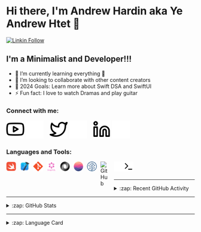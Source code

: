 # Hi there, I'm Andrew Hardin aka Ye Andrew Htet 👋

[![Linkin Follow](https://img.shields.io/badge/linkin%2Ffollow%2FcodeSTACKr%3Fcolor%3D1DA1F2%26logo%3Dtwitter%26style%3Dfor-the-badge)](https://www.linkedin.com/in/andrew-hardin-22420spo/)

## I'm a Minimalist and Developer!!!

- 🌱 I’m currently learning everything 🤣
- 👯 I’m looking to collaborate with other content creators
- 🥅 2024 Goals: Learn more about Swift DSA and SwiftUI
- ⚡ Fun fact: I love to watch Dramas and play guitar

### Connect with me:

[![website](./img/youtube-light.svg)](https://www.youtube.com/channel/UCD8jX_0EXxaM2bm6RG-qE0A#gh-light-mode-only)
[![website](./img/youtube-dark.svg)](https://www.youtube.com/channel/UCD8jX_0EXxaM2bm6RG-qE0A#gh-light-mode-only)
&nbsp;&nbsp;
[![website](./img/twitter-light.svg)](https://twitter.com/TheWhittier#gh-light-mode-only)
[![website](./img/twitter-dark.svg)](https://twitter.com/TheWhittier#gh-dark-mode-only)
&nbsp;&nbsp;
[![website](./img/linkedin-light.svg)](https://www.linkedin.com/in/andrew-hardin-22420spo/#gh-light-mode-only)
[![website](./img/linkedin-dark.svg)](https://www.linkedin.com/in/andrew-hardin-22420spo/#gh-dark-mode-only)
&nbsp;&nbsp;

### Languages and Tools:

<img align="left" alt="Swift Lang" width="26px" src="https://github.com/devicons/devicon/blob/v2.16.0/icons/swift/swift-original.svg" style="padding-right:10px;" />
<img align="left" alt="Xcode IDE" width="26px" src="https://github.com/devicons/devicon/blob/v2.16.0/icons/xcode/xcode-original.svg" style="padding-right:10px;" />
<img align="left" alt="Git" width="26px" src="https://github.com/devicons/devicon/blob/v2.16.0/icons/git/git-original.svg" style="padding-right:10px;" />
<img align="left" alt="GraphQL" width="26px" src="https://github.com/devicons/devicon/blob/v2.16.0/icons/graphql/graphql-plain-wordmark.svg" style="padding-right:10px;" />
<img align="left" alt="JSON" width="26px" src="https://github.com/devicons/devicon/blob/v2.16.0/icons/json/json-original.svg" style="padding-right:10px;" />
<img align="left" alt="Realm" width="26px" src="https://github.com/devicons/devicon/blob/v2.16.0/icons/realm/realm-original.svg" style="padding-right:10px;" />
<img align="left" alt="Source Tree" width="26px" src="https://github.com/devicons/devicon/blob/v2.16.0/icons/sourcetree/sourcetree-original.svg" style="padding-right:10px;" />
<img align="left" alt="GitHub" width="26px" src="https://user-images.githubusercontent.com/3369400/139447912-e0f43f33-6d9f-45f8-be46-2df5bbc91289.png" style="padding-right:10px;" />
<img align="left" alt="Terminal" width="26px" src="./img/terminal-dark.svg" />
<img align="left" alt="Terminal" width="26px" src="./img/terminal-light.svg" />

<br />
<br />

---

<details>
  <summary>:zap: Recent GitHub Activity</summary>
  
<!--START_SECTION:activity-->
1. 💪 Opened PR [#1](https://github.com/ahaywood/awesome-indie-tech-courses/pull/1) in [ahaywood/awesome-indie-tech-courses](https://github.com/ahaywood/awesome-indie-tech-courses)
2. 💪 Opened PR [#1261](https://github.com/syntaxfm/website/pull/1261) in [syntaxfm/website](https://github.com/syntaxfm/website)
3. 🗣 Commented on [#1235](https://github.com/shadcn-ui/ui/issues/1235#issuecomment-1679215686) in [shadcn-ui/ui](https://github.com/shadcn-ui/ui)
4. ❗ Opened issue [#1235](https://github.com/shadcn-ui/ui/issues/1235) in [shadcn-ui/ui](https://github.com/shadcn-ui/ui)
5. 🎉 Merged PR [#1](https://github.com/codeSTACKr/superhero-extensions/pull/1) in [codeSTACKr/superhero-extensions](https://github.com/codeSTACKr/superhero-extensions)
<!--END_SECTION:activity-->

</details>

---

<details>
  <summary>:zap: GitHub Stats</summary>

  <img align="left" alt="Andrew's GitHub Stats" src="https://github-readme-stats.vercel.app/api?username=yellhtet-ux&show_icons=true&hide_border=false&title_color=ff652f&icon_color=FFE400&bg_color=09131B&text_color=ffffff&border_color=0c1a25" />

</details>

---

<details>
    <summary>:zap: Language Card</summary>
    <!--START_SECTION:activity-->
    <img align="left" alt="Andrew's GitHub Stats" src="https://github-readme-stats.vercel.app/api/top-langs/?username=yellhtet-ux" />
    <!--END_SECTION:activity-->
    
</details>

[website]: https://codeSTACKr.com
[course]: http://vsCodeHero.com
[twitter]: https://twitter.com/codeSTACKr
[youtube]: https://youtube.com/codeSTACKr
[instagram]: https://instagram.com/codeSTACKr
[linkedin]: https://linkedin.com/in/codeSTACKr
[webdevplaylist]: https://www.youtube.com/playlist?list=PLkwxH9e_vrAJ0WbEsFA9W3I1W-g_BTsbt
[jsplaylist]: https://www.youtube.com/playlist?list=PLkwxH9e_vrALRJKu7wfXby3MKeflhTu6B
[cssplaylist]: https://www.youtube.com/playlist?list=PLkwxH9e_vrALSdvZuEh6gqQdmDoDIoqz4
[reactplaylist]: https://www.youtube.com/playlist?list=PLkwxH9e_vrAK4TdffpxKY3QGyHCpxFcQ0
